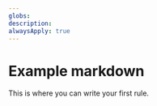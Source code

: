 ```yaml
---
globs:
description:
alwaysApply: true
---
```


# Example markdown

This is where you can write your first rule.
